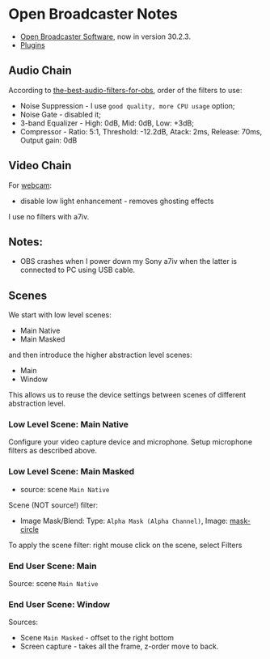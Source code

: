 # Open Broadcaster Notes

* [Open Broadcaster Software](https://obsproject.com/), now in version 30.2.3.
* [Plugins](plugins.html)

## Audio Chain

According to
[the-best-audio-filters-for-obs](https://streamgeeks.us/the-best-audio-filters-for-obs/),
order of the filters to use:

* Noise Suppression - I use `good quality, more CPU usage` option;
* Noise Gate - disabled it;
* 3-band Equalizer - High: 0dB, Mid: 0dB, Low: +3dB;
* Compressor - Ratio: 5:1, Threshold: -12.2dB, Atack: 2ms, Release: 70ms, Output gain: 0dB

## Video Chain

For [webcam](https://www.youtube.com/watch?v=DZnkyq4kqkE):

* disable low light enhancement - removes ghosting effects

I use no filters with a7iv.


## Notes:

* OBS crashes when I power down my Sony a7iv when the latter is connected to PC
using USB cable.

## Scenes

We start with low level scenes:

* Main Native
* Main Masked

and then introduce the higher abstraction level scenes:

* Main
* Window

This allows us to reuse the device settings between scenes of different
abstraction level.

### Low Level Scene: Main Native

Configure your video capture device and microphone.  Setup microphone filters
as described above.

### Low Level Scene: Main Masked

* source: scene `Main Native`

Scene (NOT source!) filter:

* Image Mask/Blend: Type: `Alpha Mask (Alpha Channel)`,
Image: [mask-circle](./mask-circle.png)

To apply the scene filter: right mouse click on the scene, select Filters

### End User Scene: Main

Source: scene `Main Native`

### End User Scene: Window

Sources:

* Scene `Main Masked` - offset to the right bottom
* Screen capture - takes all the frame, z-order move to back.
